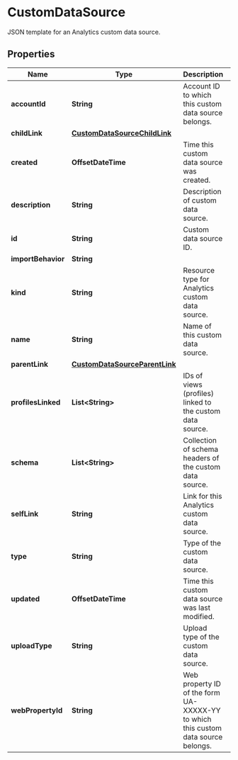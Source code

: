 

# CustomDataSource

JSON template for an Analytics custom data source.

## Properties

| Name | Type | Description | Notes |
|------------ | ------------- | ------------- | -------------|
|**accountId** | **String** | Account ID to which this custom data source belongs. |  [optional] |
|**childLink** | [**CustomDataSourceChildLink**](CustomDataSourceChildLink.md) |  |  [optional] |
|**created** | **OffsetDateTime** | Time this custom data source was created. |  [optional] |
|**description** | **String** | Description of custom data source. |  [optional] |
|**id** | **String** | Custom data source ID. |  [optional] |
|**importBehavior** | **String** |  |  [optional] |
|**kind** | **String** | Resource type for Analytics custom data source. |  [optional] |
|**name** | **String** | Name of this custom data source. |  [optional] |
|**parentLink** | [**CustomDataSourceParentLink**](CustomDataSourceParentLink.md) |  |  [optional] |
|**profilesLinked** | **List&lt;String&gt;** | IDs of views (profiles) linked to the custom data source. |  [optional] |
|**schema** | **List&lt;String&gt;** | Collection of schema headers of the custom data source. |  [optional] |
|**selfLink** | **String** | Link for this Analytics custom data source. |  [optional] |
|**type** | **String** | Type of the custom data source. |  [optional] |
|**updated** | **OffsetDateTime** | Time this custom data source was last modified. |  [optional] |
|**uploadType** | **String** | Upload type of the custom data source. |  [optional] |
|**webPropertyId** | **String** | Web property ID of the form UA-XXXXX-YY to which this custom data source belongs. |  [optional] |



